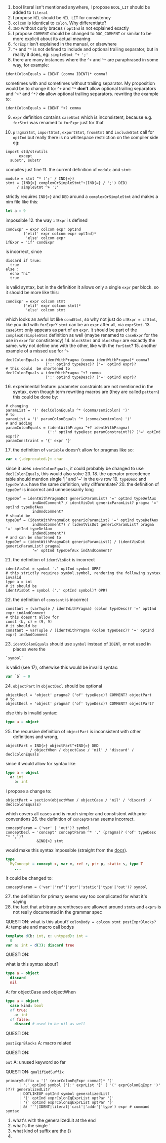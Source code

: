 1. bool literal isn't mentioned anywhere, I propose `BOOL_LIT` should be added to `literal`
2. I propose `NIL` should be `NIL_LIT` for consistency
3. `colcom` is identical to `colon`. Why differentiate?
4. `IND` without curly braces / `optInd` is not explained exactly
5. I propose `COMMENT` should be changed to `DOC_COMMENT` or similar to be more explicit about its actual meaning
6. `forExpr` isn't explained in the manual, or elsewhere
7. `^+` and `^*` is not defined to include and optional trailing separator, but
    in reality it does, eg: `simpleStmt ^+ ';'`
8. there are many instances where the `^+` and `^*` are paraphrased in some way, for example:
  ```
  identColonEquals = IDENT (comma IDENT)* comma?
  ```
  sometimes with and sometimes without trailing separator.
  My proposition would be to change it to:
  `^+` and `^*` __don't__ allow optional trailing separators and
  `^+?` and `^*?` __do__ allow optional trailing separators.
  rewriting the example to:
  ```
  identColonEquals = IDENT ^+? comma
  ```
9. `expr` definition contains `caseStmt` which is inconsistent, because e.g.
  `forStmt` was renamed to `forExpr` just for that
<!-- 10. in import statements, when using `/` e.g. `std/strutils`, does `/` compile as an operator? -->
10. `pragmaStmt`, `importStmt`, `exportStmt`, `fromStmt` and `includeStmt` call for `optInd` but really there is no whitespace
  restriction on the compiler side
  eg:
  ```
  import std/strutils 
        except
    substr, substr
  ```
  compiles just fine
11. the current definition of `module` and `stmt`:
  ```
  module = stmt ^* (';' / IND{=})
  stmt = (IND{>} complexOrSimpleStmt^+(IND{=} / ';') DED)
       / simpleStmt ^+ ';'
  ```
  strictly requires `IND{>}` and `DED` around a `complexOrSimpleStmt`
  and makes a nim file like this:
  ```nim
  let a = 9
  ```
  impossible
12. the way `ifExpr` is defined 
  ```
  condExpr = expr colcom expr optInd
          ('elif' expr colcom expr optInd)*
           'else' colcom expr
  ifExpr = 'if' condExpr
  ```
  is incorrect, since 
  ```
  discard if true:
    true
  else :
    echo "hi"
    true
  ```
  is valid syntax, but in the definition it allows only a single `expr` per block.
  so it should be more like this:
  ```
  condExpr = expr colcom stmt 
          ('elif' expr colcom stmt)*
           'else' colcom stmt
  ```
  which looks an awful lot like `condStmt`, so why not just do
  `ifExpr = ifStmt`, like you did with `forExpr`?
  `stmt` can be an `expr` after all, via `exprStmt`.
13. `caseStmt` only appears as part of an `expr`. It should be part of the `complexOrSimpleStmt` 
  definition as well (maybe renamed to `caseExpr` for the use in `expr` for constistency)
14. `blockStmt` and `blockExpr` are excactly the same. why not define one with the other, like with the `forStmt`?
15. another example of a missed use for `^+`
  ```
  declColonEquals = identWithPragma (comma identWithPragma)* comma?
                    (':' optInd typeDesc)? ('=' optInd expr)?
  # this could  be shortened to
  declColonEquals = identWithPragma ^+? comma
                    (':' optInd typeDesc)? ('=' optInd expr)?
  ```
16. experimental feature: parameter constraints are not mentioned in the syntax, even though term rewriting macros are (they are called `pattern`)
    this could be done by:
  ```
  # changing
  paramList = '(' declColonEquals ^* (comma/semicolon) ')'
  # to
  paramList = '(' paramColonEquals ^* (comma/semicolon) ')'
  # and adding
  paramColonEquals = (identWithPragma ^+? identWithPragma)
                     (':' optInd typeDesc paramConstraint?)? ('=' optInd expr)?
  paramConstraint = '{' expr '}'
  ```
17. the definition of `variable` doesn't allow for pragmas like so:
  ```nim
  var x {.deprecated.}: char
  ```
  since it uses `identColonEquals`, it could probably be changed to use `declColonEquals`, this would also solve 23.
18. the operator precedence table should mention single '|' and '~' in the `OP8` row
19. `typeDesc` and `typeDefAux` have the same definition, why differentiate?
20. the definition of `typeDef` is incorrect and unnecessarily long
  ```
  typeDef = identWithPragmaDot genericParamList? '=' optInd typeDefAux
              indAndComment? / identVisDot genericParamList? pragma '=' optInd typeDefAux
              indAndComment?
  # should be
  typeDef = (identWithPragmaDot genericParamList? '=' optInd typeDefAux
              indAndComment?) / (identVisDot genericParamList? pragma '=' optInd typeDefAux
              indAndComment?)
  # and can be shortened to
  typeDef = (identWithPragmaDot genericParamList?) / (identVisDot genericParamList? pragma) 
              '=' optInd typeDefAux indAndComment?
  ```
21. the definition of `identVisDot` is incorrect
  ```
  identVisDot = symbol '.' optInd symbol OPR?
  # this strictly requires symbol.symbol, rendering the following syntax invalid
  type a = int
  # it should be
  identVisDot = symbol ('.' optInd symbol)? OPR?
  ```
22. the definition of `constant` is incorrect
  ```
  constant = (varTuple / identWithPragma) (colon typeDesc)? '=' optInd expr indAndComment
  # this doesn't allow for
  const (b, c) = (9, 9)
  # it should be
  constant = varTuple / (identWithPragma (colon typeDesc)? '=' optInd expr) indAndComment
  ```
23. `identColonEquals` should use `symbol` instead of `IDENT`, or not used in places were the 
  ```
  `symbol`
  ```
  is valid (see 17), otherwise this would be invalid syntax:
  ```nim
  var `b` = 9
  ```
24. `objectPart` in `objectDecl` should be optional
  ```
  objectDecl = 'object' pragma? ('of' typeDesc)? COMMENT? objectPart
  # to
  objectDecl = 'object' pragma? ('of' typeDesc)? COMMENT? objectPart?
  ```
  else this is invalid syntax:
  ```nim
  type a = object
  ```
25. the recursive definition of `objectPart` is inconsistent with other definitions and wrong,
```
objectPart = IND{>} objectPart^+IND{=} DED
           / objectWhen / objectCase / 'nil' / 'discard' / declColonEquals
```
since it would allow for syntax like:
```nim
type a = object 
  a: int
    b: int
```
I propose a change to:
```
objectPart = section(objectWhen / objectCase / 'nil' / 'discard' / declColonEquals)
```
which covers all cases and is much simpler and constistent with prior conventions
26. the definition of `conceptParam` seems incorrect.
```
conceptParam = ('var' | 'out')? symbol
conceptDecl = 'concept' conceptParam ^* ',' (pragma)? ('of' typeDesc ^* ',')?
              &IND{>} stmt
```
would make this syntax impossible (straight from the [docs](https://nim-lang.org/docs/manual_experimental.html#concepts)).
```nim
type
  MyConcept = concept x, var v, ref r, ptr p, static s, type T
    ...
```
It could be changed to:
```
conceptParam = ('var'|'ref'|'ptr'|'static'|'type'|'out')? symbol
```
27. the definition for primary seems way too complicated for what it's saying
28. the fact that arbitrary parentheses are allowed around `stmt`s and `expr`s is not really documented in the grammar spec

QUESTION:
what is this about?
`colonBody = colcom stmt postExprBlocks?`
A:
template and macro call bodys
```nim
template d(b: int, c: untyped): int =
  0
var a: int = d(3): discard true
```


QUESTION:

what is this syntax about?
```nim
type a = object 
  discard
  nil
```

A:
for objectCase and objectWhen
```nim
type a = object
  case kind: bool
  of true:
    a: int
  of false:
    discard # used to be nil as well
```

QUESTION:

`postExprBlocks`
A:
macro related



QUESTION:

`out`
A:
unused keyword so far

QUESTION:
`qualifiedSuffix`
```
primarySuffix = '(' (exprColonEqExpr comma?)* ')'
      | '.' optInd symbol ('[:' exprList ']' ( '(' exprColonEqExpr ')' )?)? generalizedLit?
      | DOTLIKEOP optInd symbol generalizedLit?
      | '[' optInd exprColonEqExprList optPar ']'
      | '{' optInd exprColonEqExprList optPar '}'
      | &( '`'|IDENT|literal|'cast'|'addr'|'type') expr # command syntax
```
1. what's with the generalizedLit at the end
2. what's the single \`
3. what kind of suffix are the {}
4. 
